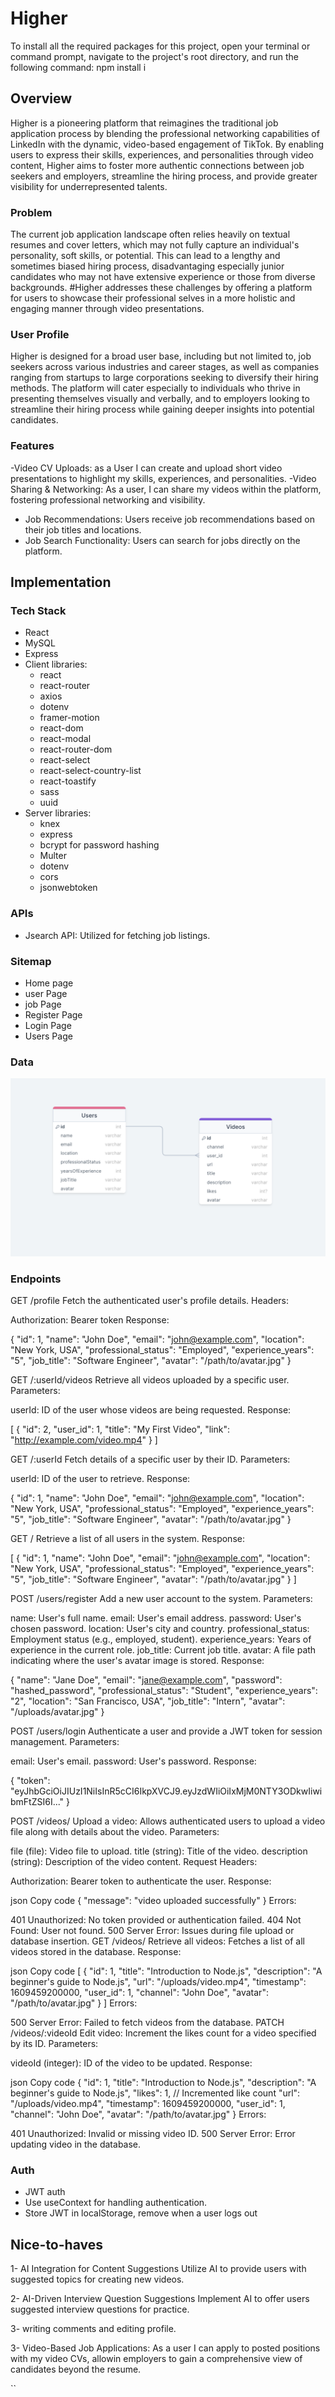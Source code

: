 # Higher

To install all the required packages for this project, open your terminal or command prompt, navigate to the project's root directory, and run the following command:
npm install i

## Overview

Higher is a pioneering platform that reimagines the traditional job application process by blending the professional networking capabilities of LinkedIn with the dynamic, video-based engagement of TikTok. By enabling users to express their skills, experiences, and personalities through video content, Higher aims to foster more authentic connections between job seekers and employers, streamline the hiring process, and provide greater visibility for underrepresented talents.

### Problem

The current job application landscape often relies heavily on textual resumes and cover letters, which may not fully capture an individual's personality, soft skills, or potential. This can lead to a lengthy and sometimes biased hiring process, disadvantaging especially junior candidates who may not have extensive experience or those from diverse backgrounds. #Higher addresses these challenges by offering a platform for users to showcase their professional selves in a more holistic and engaging manner through video presentations.

### User Profile

Higher is designed for a broad user base, including but not limited to, job seekers across various industries and career stages, as well as companies ranging from startups to large corporations seeking to diversify their hiring methods. The platform will cater especially to individuals who thrive in presenting themselves visually and verbally, and to employers looking to streamline their hiring process while gaining deeper insights into potential candidates.

### Features

-Video CV Uploads: as a User I can create and upload short video presentations to highlight my skills, experiences, and personalities.
-Video Sharing & Networking: As a user, I can share my videos within the platform, fostering professional networking and visibility.

- Job Recommendations: Users receive job recommendations based on their job titles and locations.
- Job Search Functionality: Users can search for jobs directly on the platform.

## Implementation

### Tech Stack

- React
- MySQL
- Express
- Client libraries:
  - react
  - react-router
  - axios
  - dotenv
  - framer-motion
  - react-dom
  - react-modal
  - react-router-dom
  - react-select
  - react-select-country-list
  - react-toastify
  - sass
  - uuid
- Server libraries:
  - knex
  - express
  - bcrypt for password hashing
  - Multer
  - dotenv
  - cors
  - jsonwebtoken

### APIs

- Jsearch API: Utilized for fetching job listings.

### Sitemap

- Home page
- user Page
- job Page
- Register Page
- Login Page
- Users Page

### Data

![](/src/assets/images/mysql.png)

### Endpoints

GET /profile
Fetch the authenticated user's profile details.
Headers:

Authorization: Bearer token
Response:

{
"id": 1,
"name": "John Doe",
"email": "john@example.com",
"location": "New York, USA",
"professional_status": "Employed",
"experience_years": "5",
"job_title": "Software Engineer",
"avatar": "/path/to/avatar.jpg"
}

GET /:userId/videos
Retrieve all videos uploaded by a specific user.
Parameters:

userId: ID of the user whose videos are being requested.
Response:

[
{
"id": 2,
"user_id": 1,
"title": "My First Video",
"link": "http://example.com/video.mp4"
}
]

GET /:userId
Fetch details of a specific user by their ID.
Parameters:

userId: ID of the user to retrieve.
Response:

{
"id": 1,
"name": "John Doe",
"email": "john@example.com",
"location": "New York, USA",
"professional_status": "Employed",
"experience_years": "5",
"job_title": "Software Engineer",
"avatar": "/path/to/avatar.jpg"
}

GET /
Retrieve a list of all users in the system.
Response:

[
{
"id": 1,
"name": "John Doe",
"email": "john@example.com",
"location": "New York, USA",
"professional_status": "Employed",
"experience_years": "5",
"job_title": "Software Engineer",
"avatar": "/path/to/avatar.jpg"
}
]

POST /users/register
Add a new user account to the system.
Parameters:

name: User's full name.
email: User's email address.
password: User's chosen password.
location: User's city and country.
professional_status: Employment status (e.g., employed, student).
experience_years: Years of experience in the current role.
job_title: Current job title.
avatar: A file path indicating where the user's avatar image is stored.
Response:

{
"name": "Jane Doe",
"email": "jane@example.com",
"password": "hashed_password",
"professional_status": "Student",
"experience_years": "2",
"location": "San Francisco, USA",
"job_title": "Intern",
"avatar": "/uploads/avatar.jpg"
}

POST /users/login
Authenticate a user and provide a JWT token for session management.
Parameters:

email: User's email.
password: User's password.
Response:

{
"token": "eyJhbGciOiJIUzI1NiIsInR5cCI6IkpXVCJ9.eyJzdWIiOiIxMjM0NTY3ODkwIiwibmFtZSI6I..."
}

POST /videos/
Upload a video: Allows authenticated users to upload a video file along with details about the video.
Parameters:

file (file): Video file to upload.
title (string): Title of the video.
description (string): Description of the video content.
Request Headers:

Authorization: Bearer token to authenticate the user.
Response:

json
Copy code
{
"message": "video uploaded successfully"
}
Errors:

401 Unauthorized: No token provided or authentication failed.
404 Not Found: User not found.
500 Server Error: Issues during file upload or database insertion.
GET /videos/
Retrieve all videos: Fetches a list of all videos stored in the database.
Response:

json
Copy code
[
{
"id": 1,
"title": "Introduction to Node.js",
"description": "A beginner's guide to Node.js",
"url": "/uploads/video.mp4",
"timestamp": 1609459200000,
"user_id": 1,
"channel": "John Doe",
"avatar": "/path/to/avatar.jpg"
}
]
Errors:

500 Server Error: Failed to fetch videos from the database.
PATCH /videos/:videoId
Edit video: Increment the likes count for a video specified by its ID.
Parameters:

videoId (integer): ID of the video to be updated.
Response:

json
Copy code
{
"id": 1,
"title": "Introduction to Node.js",
"description": "A beginner's guide to Node.js",
"likes": 1, // Incremented like count
"url": "/uploads/video.mp4",
"timestamp": 1609459200000,
"user_id": 1,
"channel": "John Doe",
"avatar": "/path/to/avatar.jpg"
}
Errors:

401 Unauthorized: Invalid or missing video ID.
500 Server Error: Error updating video in the database.

### Auth

- JWT auth
- Use useContext for handling authentication.
- Store JWT in localStorage, remove when a user logs out

## Nice-to-haves

1- AI Integration for Content Suggestions
Utilize AI to provide users with suggested topics for creating new videos.

2- AI-Driven Interview Question Suggestions
Implement AI to offer users suggested interview questions for practice.

3- writing comments and editing profile.

3- Video-Based Job Applications: As a user I can apply to posted positions with my video CVs, allowin employers to gain a comprehensive view of candidates beyond the resume.

``

```

```

